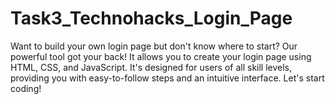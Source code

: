 # Task3_Technohacks_Login_Page
Want to build your own login page but don't know where to start? Our powerful tool got your back! It allows you to create your login page using HTML, CSS, and JavaScript. It's designed for users of all skill levels, providing you with easy-to-follow steps and an intuitive interface. Let's start coding!
